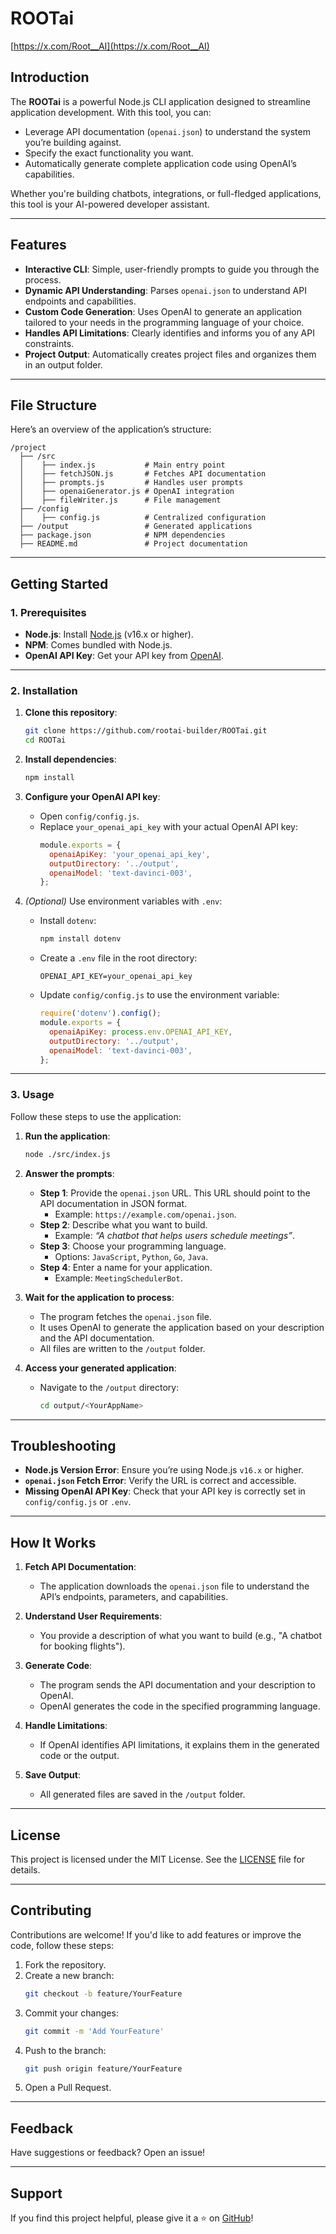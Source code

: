 # ROOTai

[https://x.com/Root__AI](https://x.com/Root__AI)

## Introduction

The **ROOTai** is a powerful Node.js CLI application designed to streamline application development. With this tool, you can:

- Leverage API documentation (`openai.json`) to understand the system you’re building against.
- Specify the exact functionality you want.
- Automatically generate complete application code using OpenAI’s capabilities.
  
Whether you're building chatbots, integrations, or full-fledged applications, this tool is your AI-powered developer assistant.

---

## Features

- **Interactive CLI**: Simple, user-friendly prompts to guide you through the process.
- **Dynamic API Understanding**: Parses `openai.json` to understand API endpoints and capabilities.
- **Custom Code Generation**: Uses OpenAI to generate an application tailored to your needs in the programming language of your choice.
- **Handles API Limitations**: Clearly identifies and informs you of any API constraints.
- **Project Output**: Automatically creates project files and organizes them in an output folder.

---

## File Structure

Here’s an overview of the application’s structure:

```
/project
  ├── /src
  │    ├── index.js           # Main entry point
  │    ├── fetchJSON.js       # Fetches API documentation
  │    ├── prompts.js         # Handles user prompts
  │    ├── openaiGenerator.js # OpenAI integration
  │    ├── fileWriter.js      # File management
  ├── /config
  │    ├── config.js          # Centralized configuration
  ├── /output                 # Generated applications
  ├── package.json            # NPM dependencies
  ├── README.md               # Project documentation
```

---

## Getting Started

### 1. Prerequisites

- **Node.js**: Install [Node.js](https://nodejs.org/) (v16.x or higher).
- **NPM**: Comes bundled with Node.js.
- **OpenAI API Key**: Get your API key from [OpenAI](https://platform.openai.com/).

---

### 2. Installation

1. **Clone this repository**:
   ```bash
   git clone https://github.com/rootai-builder/ROOTai.git
   cd ROOTai
   ```

2. **Install dependencies**:
   ```bash
   npm install
   ```

3. **Configure your OpenAI API key**:
   - Open `config/config.js`.
   - Replace `your_openai_api_key` with your actual OpenAI API key:
     ```javascript
     module.exports = {
       openaiApiKey: 'your_openai_api_key',
       outputDirectory: '../output',
       openaiModel: 'text-davinci-003',
     };
     ```

4. *(Optional)* Use environment variables with `.env`:

   - Install `dotenv`:
     ```bash
     npm install dotenv
     ```
   - Create a `.env` file in the root directory:
     ```plaintext
     OPENAI_API_KEY=your_openai_api_key
     ```
   - Update `config/config.js` to use the environment variable:
     ```javascript
     require('dotenv').config();
     module.exports = {
       openaiApiKey: process.env.OPENAI_API_KEY,
       outputDirectory: '../output',
       openaiModel: 'text-davinci-003',
     };
     ```

---

### 3. Usage

Follow these steps to use the application:

1. **Run the application**:
   ```bash
   node ./src/index.js
   ```

2. **Answer the prompts**:

   - **Step 1**: Provide the `openai.json` URL. This URL should point to the API documentation in JSON format.
     - Example: `https://example.com/openai.json`.
   - **Step 2**: Describe what you want to build.
     - Example: *“A chatbot that helps users schedule meetings”*.
   - **Step 3**: Choose your programming language.
     - Options: `JavaScript`, `Python`, `Go`, `Java`.
   - **Step 4**: Enter a name for your application.
     - Example: `MeetingSchedulerBot`.

3. **Wait for the application to process**:

   - The program fetches the `openai.json` file.
   - It uses OpenAI to generate the application based on your description and the API documentation.
   - All files are written to the `/output` folder.

4. **Access your generated application**:

   - Navigate to the `/output` directory:
     ```bash
     cd output/<YourAppName>
     ```

---

## Troubleshooting

- **Node.js Version Error**: Ensure you’re using Node.js `v16.x` or higher.
- **`openai.json` Fetch Error**: Verify the URL is correct and accessible.
- **Missing OpenAI API Key**: Check that your API key is correctly set in `config/config.js` or `.env`.

---

## How It Works

1. **Fetch API Documentation**:
   - The application downloads the `openai.json` file to understand the API’s endpoints, parameters, and capabilities.

2. **Understand User Requirements**:
   - You provide a description of what you want to build (e.g., "A chatbot for booking flights").

3. **Generate Code**:
   - The program sends the API documentation and your description to OpenAI.
   - OpenAI generates the code in the specified programming language.

4. **Handle Limitations**:
   - If OpenAI identifies API limitations, it explains them in the generated code or the output.

5. **Save Output**:
   - All generated files are saved in the `/output` folder.

---

## License

This project is licensed under the MIT License. See the [LICENSE](LICENSE) file for details.

---

## Contributing

Contributions are welcome! If you'd like to add features or improve the code, follow these steps:

1. Fork the repository.
2. Create a new branch:
   ```bash
   git checkout -b feature/YourFeature
   ```
3. Commit your changes:
   ```bash
   git commit -m 'Add YourFeature'
   ```
4. Push to the branch:
   ```bash
   git push origin feature/YourFeature
   ```
5. Open a Pull Request.

---

## Feedback

Have suggestions or feedback? Open an issue!

---

## Support

If you find this project helpful, please give it a ⭐ on [GitHub](https://github.com/devRootAI/ROOTai)!
